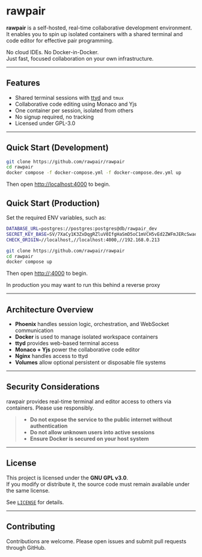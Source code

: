 # rawpair

**rawpair** is a self-hosted, real-time collaborative development environment.  
It enables you to spin up isolated containers with a shared terminal and code editor for effective pair programming.

No cloud IDEs. No Docker-in-Docker.  
Just fast, focused collaboration on your own infrastructure.

---

## Features

- Shared terminal sessions with [ttyd](https://github.com/tsl0922/ttyd) and `tmux`
- Collaborative code editing using Monaco and Yjs
- One container per session, isolated from others
- No signup required, no tracking
- Licensed under GPL-3.0

---

## Quick Start (Development)

```bash
git clone https://github.com/rawpair/rawpair
cd rawpair
docker compose -f docker-compose.yml -f docker-compose.dev.yml up
```

Then open [http://localhost:4000](http://localhost:4000) to begin.

## Quick Start (Production)

Set the required ENV variables, such as:

```bash
DATABASE_URL=postgres://postgres:postgres@db/rawpair_dev
SECRET_KEY_BASE=SV/7XaCy1K3ZxDqgRZluV0IfgHaSmD5oC1mVCH5vEd2ZWFmJERcSwadMOfvl1o5H
CHECK_ORIGIN=//localhost,//localhost:4000,//192.168.0.213
```

```bash
git clone https://github.com/rawpair/rawpair
cd rawpair
docker compose up
```

Then open [http://<host>:4000](http://<host>:4000) to begin.

In production you may want to run this behind a reverse proxy

---

## Architecture Overview

- **Phoenix** handles session logic, orchestration, and WebSocket communication
- **Docker** is used to manage isolated workspace containers
- **ttyd** provides web-based terminal access
- **Monaco + Yjs** power the collaborative code editor
- **Nginx** handles access to ttyd
- **Volumes** allow optional persistent or disposable file systems

---

## Security Considerations

rawpair provides real-time terminal and editor access to others via containers. Please use responsibly.

> - **Do not expose the service to the public internet without authentication**  
> - **Do not allow unknown users into active sessions**  
> - **Ensure Docker is secured on your host system**

---

## License

This project is licensed under the **GNU GPL v3.0**.  
If you modify or distribute it, the source code must remain available under the same license.

See [`LICENSE`](LICENSE) for details.

---

## Contributing

Contributions are welcome. Please open issues and submit pull requests through GitHub.

